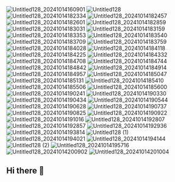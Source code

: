 ![Untitled128_20241014160901](https://github.com/user-attachments/assets/8b86a58a-1a98-40ca-8368-962bae54dfc4)
![Untitled128](https://github.com/user-attachments/assets/9e28230d-3628-4c40-b6b2-2a2e66bd5c3d)
![Untitled128_20241014182334](https://github.com/user-attachments/assets/acb27573-b1c9-454d-aea2-31e03be6dd26)
![Untitled128_20241014182457](https://github.com/user-attachments/assets/33263180-5b94-4c45-aea5-897c2a897d56)
![Untitled128_20241014182601](https://github.com/user-attachments/assets/2a27ede5-4134-43c6-9ad7-2ba79b700be0)
![Untitled128_20241014182859](https://github.com/user-attachments/assets/beb53e60-a8d4-46f0-82a4-2b99cccafcbf)
![Untitled128_20241014183031](https://github.com/user-attachments/assets/1836c88e-706e-4306-9aba-c55a7515e2f7)
![Untitled128_20241014183159](https://github.com/user-attachments/assets/ec53624e-39b2-4267-8467-78caddb39399)
![Untitled128_20241014183353](https://github.com/user-attachments/assets/952e15cd-0190-4e8a-97f9-11bdab2add49)
![Untitled128_20241014183540](https://github.com/user-attachments/assets/f221ab9e-7f45-4731-885d-07d555f3ab8e)
![Untitled128_20241014183709](https://github.com/user-attachments/assets/5fe113bd-301a-4b47-932b-49f6d590126c)
![Untitled128_20241014183759](https://github.com/user-attachments/assets/e2cae400-4327-4d23-b05b-3edfcb280b94)
![Untitled128_20241014184028](https://github.com/user-attachments/assets/cdc54a89-49c3-485a-8202-12c67505e7c9)
![Untitled128_20241014184118](https://github.com/user-attachments/assets/7c9fea8a-7842-4292-a633-9c81681288f4)
![Untitled128_20241014184225](https://github.com/user-attachments/assets/210e06d3-f0b4-40fe-af68-6e9f1cbc8e59)
![Untitled128_20241014184332](https://github.com/user-attachments/assets/4ca04012-ea08-4fcf-a8a7-be1edcf175b7)
![Untitled128_20241014184708](https://github.com/user-attachments/assets/1b6fda02-abf4-4302-b260-b9a491471410)
![Untitled128_20241014184744](https://github.com/user-attachments/assets/a8bdf09c-374d-405c-b786-5fa25246d65d)
![Untitled128_20241014184842](https://github.com/user-attachments/assets/c2a62d2f-c504-4712-822e-0f8bb83cea0e)
![Untitled128_20241014184914](https://github.com/user-attachments/assets/0517d578-b697-4367-8bb2-7892bb76ca74)
![Untitled128_20241014184957](https://github.com/user-attachments/assets/c75ed33e-bcf4-4083-b234-a123b931df79)
![Untitled128_20241014185047](https://github.com/user-attachments/assets/0233bec4-5e8b-49cf-b089-6574790ba466)
![Untitled128_20241014185131](https://github.com/user-attachments/assets/8924068a-c066-4132-95f2-13f0d8ca8c46)
![Untitled128_20241014185410](https://github.com/user-attachments/assets/231d16b0-0f36-47d6-96f3-e395a3d1b78e)
![Untitled128_20241014185506](https://github.com/user-attachments/assets/42cca72a-b1c8-4337-a654-0de11749c6dc)
![Untitled128_20241014185600](https://github.com/user-attachments/assets/14a6cd0d-c992-46a9-b03a-d5e34410db48)
![Untitled128_20241014190241](https://github.com/user-attachments/assets/bb2c84ea-12af-463c-86ad-3122c38978ea)
![Untitled128_20241014190330](https://github.com/user-attachments/assets/60a3d15b-20aa-480b-aede-e2c956dc8cb6)
![Untitled128_20241014190434](https://github.com/user-attachments/assets/ba6dadb3-bf4d-475c-9f24-11d550e47b23)
![Untitled128_20241014190544](https://github.com/user-attachments/assets/62e74f76-b385-4f8c-aa34-facacf292c02)
![Untitled128_20241014190628](https://github.com/user-attachments/assets/4a5e9183-1d56-426c-a811-23b915f4dcbe)
![Untitled128_20241014190737](https://github.com/user-attachments/assets/4839a264-649c-4097-a428-de454f982aa9)
![Untitled128_20241014190825](https://github.com/user-attachments/assets/095b66a3-343f-4b22-ab77-5677ee96c36d)
![Untitled128_20241014190922](https://github.com/user-attachments/assets/ab363a5e-ffd3-41dc-8967-7ed52b809533)
![Untitled128_20241014191016](https://github.com/user-attachments/assets/3d30c261-ecad-4b02-8f3b-2aff4e18ecf4)
![Untitled128_20241014192807](https://github.com/user-attachments/assets/7f5ef433-3fb9-4a5b-add1-4ee8f28e6f85)
![Untitled128_20241014192857](https://github.com/user-attachments/assets/c50534e9-d403-402a-8a10-576b7705ec0a)
![Untitled128_20241014192936](https://github.com/user-attachments/assets/3618869d-480b-4e5a-b3f2-48307ccd6063)
![Untitled128_20241014193814](https://github.com/user-attachments/assets/5185a2f4-fa1c-4eaa-9f0d-7358668e535b)
![Untitled128 (1)](https://github.com/user-attachments/assets/ab64672e-551a-4cc8-bf61-2371b1665fa5)
![Untitled128_20241014194021](https://github.com/user-attachments/assets/10a9e689-88a1-4887-a0ed-df3ba2d815b3)
![Untitled128_20241014194144](https://github.com/user-attachments/assets/1ded0939-e46c-46dc-9de8-e3dbba0491e3)
![Untitled128 (2)](https://github.com/user-attachments/assets/c0f62445-8e5d-4ee8-9111-5d242dd14739)
![Untitled128_20241014195716](https://github.com/user-attachments/assets/10ac687b-5b3c-4f99-a4f8-2ebffdc621ff)
![Untitled128_20241014200902](https://github.com/user-attachments/assets/5e78fe2f-89b3-4e2a-bbd6-31117579cf9a)
![Untitled128_20241014201004](https://github.com/user-attachments/assets/5fd41262-4d64-4617-a679-dc3e0e14fe9e)
## Hi there 👋

<!--
**elektrofetti/elektrofetti** is a ✨ _special_ ✨ repository because its `README.md` (this file) appears on your GitHub profile.

Here are some ideas to get you started:

- 🔭 I’m currently working on ...
- 🌱 I’m currently learning ...
- 👯 I’m looking to collaborate on ...
- 🤔 I’m looking for help with ...
- 💬 Ask me about ...
- 📫 How to reach me: ...
- 😄 Pronouns: ...
- ⚡ Fun fact: ...
-->
